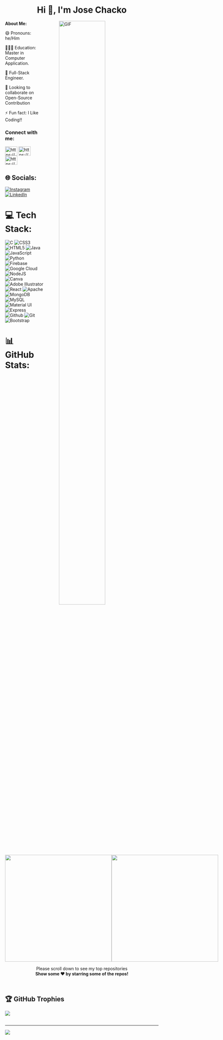 

<h1 align="center">Hi 👋, I'm Jose Chacko</h1>
<b> About Me: </b>
<img align="right" alt="GIF" src="https://i.giphy.com/media/L1R1tvI9svkIWwpVYr/giphy.webp" width="55%" height="70%" style="margin:0 50px;"> 

😄 Pronouns: he/Him

👩🏻‍💻 Education: Master in Computer Application.

🔭 Full-Stack Engineer.

🤝 Looking to collaborate on Open-Source Contribution

<!-- 📫 How to reach me: https://linktr.ee/Bhavna_Mogha -->

⚡ Fun fact: I Like Coding!!

<h3 align="left">Connect with me:</h3>
<p align="left">
<a href="https://twitter.com/josejoy2216" target="blank">

<a href="https://www.codechef.com/users/josejoy2216" target="blank"><img align="center" src="https://cdn.jsdelivr.net/npm/simple-icons@3.1.0/icons/codechef.svg" alt="https://www.codechef.com/users/josejoy2216" height="30" width="40" /></a>
<a href="https://leetcode.com/u/JoseChacko/" target="blank"><img align="center" src="https://cdn.jsdelivr.net/npm/simple-icons@3.1.0/icons/leetcode.svg" alt="https://www.leetcode.com/users/JoseChacko" height="30" width="40" /></a>
<a href="https://www.hackerrank.com/profile/josejoy567" target="blank"><img align="center" src="https://cdn.jsdelivr.net/npm/simple-icons@3.1.0/icons/hackerrank.svg" alt="https://www.hackerrank.com/users/josejoy567" height="30" width="40" /></a>



## 🌐 Socials:

[![Instagram](https://img.shields.io/badge/Instagram-%23E4405F.svg?logo=Instagram&logoColor=white)](https://www.instagram.com/josechacko2216) 
[![LinkedIn](https://img.shields.io/badge/LinkedIn-%230077B5.svg?logo=linkedin&logoColor=white)](https://www.linkedin.com/in/josejoychacko/) 
# 💻 Tech Stack:
![C](https://img.shields.io/badge/c-%2300599C.svg?style=for-the-badge&logo=c&logoColor=white) ![CSS3](https://img.shields.io/badge/css3-%231572B6.svg?style=for-the-badge&logo=css3&logoColor=white) ![HTML5](https://img.shields.io/badge/html5-%23E34F26.svg?style=for-the-badge&logo=html5&logoColor=white) ![Java](https://img.shields.io/badge/java-%23ED8B00.svg?style=for-the-badge&logo=java&logoColor=white) ![JavaScript](https://img.shields.io/badge/javascript-%23323330.svg?style=for-the-badge&logo=javascript&logoColor=%23F7DF1E)  ![Python](https://img.shields.io/badge/python-3670A0?style=for-the-badge&logo=python&logoColor=ffdd54) ![Firebase](https://img.shields.io/badge/firebase-%23039BE5.svg?style=for-the-badge&logo=firebase) ![Google Cloud](https://img.shields.io/badge/Google%20Cloud-%234285F4.svg?style=for-the-badge&logo=google-cloud&logoColor=white) ![NodeJS](https://img.shields.io/badge/node.js-6DA55F?style=for-the-badge&logo=node.js&logoColor=white)  ![Canva](https://img.shields.io/badge/Canva-%2300C4CC.svg?style=for-the-badge&logo=Canva&logoColor=white) ![Adobe Illustrator](https://img.shields.io/badge/adobeillustrator-%23FF9A00.svg?style=for-the-badge&logo=adobeillustrator&logoColor=white) ![React](https://img.shields.io/badge/react-%2320232a.svg?style=for-the-badge&logo=react&logoColor=%2361DAFB) ![Apache](https://img.shields.io/badge/apache-%23D42029.svg?style=for-the-badge&logo=apache&logoColor=white)  ![MongoDB](https://img.shields.io/badge/MongoDB-%234ea94b.svg?style=for-the-badge&logo=mongodb&logoColor=white) ![MySQL](https://img.shields.io/badge/mysql-%2300f.svg?style=for-the-badge&logo=mysql&logoColor=white) ![Material UI](https://img.shields.io/badge/material-ui-%2320232a.svg?style=for-the-badge&logo=materialui&logoColor=%2361DAFB) ![Express](https://img.shields.io/badge/Express-%234ea94b.svg?style=for-the-badge&logo=express&logoColor=white) ![Github](https://img.shields.io/badge/github-%2300f.svg?style=for-the-badge&logo=github&logoColor=white) ![Git](https://img.shields.io/badge/git-%2320232a.svg?style=for-the-badge&logo=react&logoColor=%2361DAFB) ![Bootstrap](https://img.shields.io/badge/bootstrap-%2320232a.svg?style=for-the-badge&logo=bootstrap&logoColor=%2361DAFB)



# 📊 GitHub Stats:
<div style="align-items: center; width: 100%; display: flex; align-items: space-around; justify-content: space-around;">
<a style="" href="https://github.com/josejoy2216">
  <img height=350 align="center" src="https://github-readme-stats.vercel.app/api?username=josejoy2216&show_icons=true&theme=tokyonight&rank_icon=github&show=reviews,discussions_started,discussions_answered,prs_merged,prs_merged_percentage&hide=["contribs","issues"]"/>
</a>
<a style="" href="https://github.com/josejoy2216">
  <img height=350 align="center" src="https://github-readme-stats.vercel.app/api/top-langs/?username=josejoy2216&theme=tokyonight&layout=donut-vertical"/>
</a>
</div>

 <p align="center">
     Please scroll down to see my top repositories 
    <br>
    <b>
      Show some ❤️ by starring some of the repos!
    </b>
</p>
                                                                                                                      
<br>

## 🏆 GitHub Trophies
[![](https://github-profile-trophy.vercel.app/?username=josejoy2216&theme=radical&no-frame=false&no-bg=false&margin-w=4)](https://github.com/josejoy2216)<br><br>


---

<a href="https://github.com/josejoy2216">
  <img src="https://imgur.com/rilHVxA.png"/>
</a>
<!-- <img src="https://img.shields.io/badge/-C++-black?style=for-the-badge&logo=c%2B%2B&logoColor=blue" style="margin:5px" /> -->
<!-- <img src="https://img.shields.io/badge/-C%23-black?style=for-the-badge&logo=c-sharp&logoColor=green" style="margin:5px" /> -->
<!-- <img src="http://img.shields.io/badge/-lua-black?style=for-the-badge&logo=lua&logoColor=blue" style="margin:5px" /> -->
<!-- <img src="http://img.shields.io/badge/-c-black?style=for-the-badge&logo=c&logoColor=white" style="margin:5px" /> -->                                                                                                                       
                                                                                                                       
